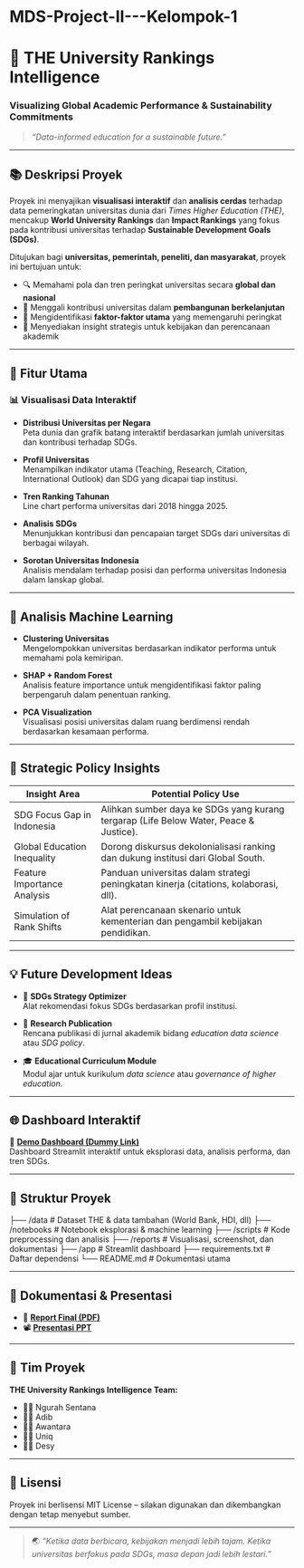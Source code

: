 # MDS-Project-II---Kelompok-1
# 🧠 THE University Rankings Intelligence  
### Visualizing Global Academic Performance & Sustainability Commitments  
> _“Data-informed education for a sustainable future.”_

---

## 📚 Deskripsi Proyek

Proyek ini menyajikan **visualisasi interaktif** dan **analisis cerdas** terhadap data pemeringkatan universitas dunia dari *Times Higher Education (THE)*, mencakup **World University Rankings** dan **Impact Rankings** yang fokus pada kontribusi universitas terhadap **Sustainable Development Goals (SDGs)**.

Ditujukan bagi **universitas, pemerintah, peneliti, dan masyarakat**, proyek ini bertujuan untuk:

- 🔍 Memahami pola dan tren peringkat universitas secara **global dan nasional**
- 🌱 Menggali kontribusi universitas dalam **pembangunan berkelanjutan**
- 🧠 Mengidentifikasi **faktor-faktor utama** yang memengaruhi peringkat
- 🎯 Menyediakan insight strategis untuk kebijakan dan perencanaan akademik

---

## 🎯 Fitur Utama

### 📊 Visualisasi Data Interaktif
- **Distribusi Universitas per Negara**  
  Peta dunia dan grafik batang interaktif berdasarkan jumlah universitas dan kontribusi terhadap SDGs.
  
- **Profil Universitas**  
  Menampilkan indikator utama (Teaching, Research, Citation, International Outlook) dan SDG yang dicapai tiap institusi.
  
- **Tren Ranking Tahunan**  
  Line chart performa universitas dari 2018 hingga 2025.

- **Analisis SDGs**  
  Menunjukkan kontribusi dan pencapaian target SDGs dari universitas di berbagai wilayah.

- **Sorotan Universitas Indonesia**  
  Analisis mendalam terhadap posisi dan performa universitas Indonesia dalam lanskap global.

---

## 🤖 Analisis Machine Learning

- **Clustering Universitas**  
  Mengelompokkan universitas berdasarkan indikator performa untuk memahami pola kemiripan.

- **SHAP + Random Forest**  
  Analisis feature importance untuk mengidentifikasi faktor paling berpengaruh dalam penentuan ranking.

- **PCA Visualization**  
  Visualisasi posisi universitas dalam ruang berdimensi rendah berdasarkan kesamaan performa.

---

## 🧠 Strategic Policy Insights

| Insight Area                  | Potential Policy Use                                                                 |
|------------------------------|----------------------------------------------------------------------------------------|
| SDG Focus Gap in Indonesia   | Alihkan sumber daya ke SDGs yang kurang tergarap (Life Below Water, Peace & Justice). |
| Global Education Inequality  | Dorong diskursus dekolonialisasi ranking dan dukung institusi dari Global South.      |
| Feature Importance Analysis  | Panduan universitas dalam strategi peningkatan kinerja (citations, kolaborasi, dll). |
| Simulation of Rank Shifts    | Alat perencanaan skenario untuk kementerian dan pengambil kebijakan pendidikan.       |

---

## 💡 Future Development Ideas

- 🧠 **SDGs Strategy Optimizer**  
  Alat rekomendasi fokus SDGs berdasarkan profil institusi.

- 📄 **Research Publication**  
  Rencana publikasi di jurnal akademik bidang *education data science* atau *SDG policy*.

- 🎓 **Educational Curriculum Module**  
  Modul ajar untuk kurikulum *data science* atau *governance of higher education*.

---

## 🌐 Dashboard Interaktif

🔗 **[Demo Dashboard (Dummy Link)](https://streamlit.io/demo-the-rankings)**  
Dashboard Streamlit interaktif untuk eksplorasi data, analisis performa, dan tren SDGs.

---

## 📁 Struktur Proyek

├── /data # Dataset THE & data tambahan (World Bank, HDI, dll)
├── /notebooks # Notebook eksplorasi & machine learning
├── /scripts # Kode preprocessing dan analisis
├── /reports # Visualisasi, screenshot, dan dokumentasi
├── /app # Streamlit dashboard
├── requirements.txt # Daftar dependensi
└── README.md # Dokumentasi utama


---

## 📎 Dokumentasi & Presentasi

- 📄 **[Report Final (PDF)](https://bit.ly/report-the-rankings-intelligence)**  
- 📽️ **[Presentasi PPT](https://bit.ly/ppt-the-rankings-intelligence)**

---

## 👥 Tim Proyek

**THE University Rankings Intelligence Team:**

- 🧑‍💼 Ngurah Sentana  
- 🧑‍💼 Adib  
- 🧑‍💼 Awantara  
- 🧑‍💼 Uniq  
- 🧑‍💼 Desy  

---

## 📜 Lisensi

Proyek ini berlisensi MIT License – silakan digunakan dan dikembangkan dengan tetap menyebut sumber.

---

> 🌏 _“Ketika data berbicara, kebijakan menjadi lebih tajam. Ketika universitas berfokus pada SDGs, masa depan jadi lebih lestari.”_
